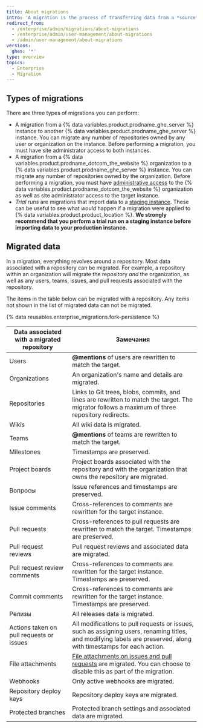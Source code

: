 ```yaml
---
title: About migrations
intro: 'A migration is the process of transferring data from a *source* location (either a {% data variables.product.prodname_dotcom_the_website %} organization or a {% data variables.product.prodname_ghe_server %} instance) to a *target* {% data variables.product.prodname_ghe_server %} instance. Migrations can be used to transfer your data when changing platforms or upgrading hardware on your instance.'
redirect_from:
  - /enterprise/admin/migrations/about-migrations
  - /enterprise/admin/user-management/about-migrations
  - /admin/user-management/about-migrations
versions:
  ghes: '*'
type: overview
topics:
  - Enterprise
  - Migration
---
```


## Types of migrations

There are three types of migrations you can perform:

- A migration from a {% data variables.product.prodname_ghe_server %} instance to another {% data variables.product.prodname_ghe_server %} instance. You can migrate any number of repositories owned by any user or organization on the instance. Before performing a migration, you must have site administrator access to both instances.
- A migration from a {% data variables.product.prodname_dotcom_the_website %} organization to a {% data variables.product.prodname_ghe_server %} instance. You can migrate any number of repositories owned by the organization. Before performing a migration, you must have [administrative access](/enterprise/user/articles/permission-levels-for-an-organization/) to the {% data variables.product.prodname_dotcom_the_website %} organization as well as site administrator access to the target instance.
- *Trial runs* are migrations that import data to a [staging instance](/enterprise/admin/guides/installation/setting-up-a-staging-instance/). These can be useful to see what *would* happen if a migration were applied to {% data variables.product.product_location %}. **We strongly recommend that you perform a trial run on a staging instance before importing data to your production instance.**

## Migrated data

In a migration, everything revolves around a repository. Most data associated with a repository can be migrated. For example, a repository within an organization will migrate the repository *and* the organization, as well as any users, teams, issues, and pull requests associated with the repository.

The items in the table below can be migrated with a repository. Any items not shown in the list of migrated data can not be migrated.

{% data reusables.enterprise_migrations.fork-persistence %}

| Data associated with a migrated repository | Замечания                                                                                                                                                                     |
| ------------------------------------------ | ----------------------------------------------------------------------------------------------------------------------------------------------------------------------------- |
| Users                                      | **@mentions** of users are rewritten to match the target.                                                                                                                     |
| Organizations                              | An organization's name and details are migrated.                                                                                                                              |
| Repositories                               | Links to Git trees, blobs, commits, and lines are rewritten to match the target. The migrator follows a maximum of three repository redirects.                                |
| Wikis                                      | All wiki data is migrated.                                                                                                                                                    |
| Teams                                      | **@mentions** of teams are rewritten to match the target.                                                                                                                     |
| Milestones                                 | Timestamps are preserved.                                                                                                                                                     |
| Project boards                             | Project boards associated with the repository and with the organization that owns the repository are migrated.                                                                |
| Вопросы                                    | Issue references and timestamps are preserved.                                                                                                                                |
| Issue comments                             | Cross-references to comments are rewritten for the target instance.                                                                                                           |
| Pull requests                              | Cross-references to pull requests are rewritten to match the target. Timestamps are preserved.                                                                                |
| Pull request reviews                       | Pull request reviews and associated data are migrated.                                                                                                                        |
| Pull request review comments               | Cross-references to comments are rewritten for the target instance. Timestamps are preserved.                                                                                 |
| Commit comments                            | Cross-references to comments are rewritten for the target instance. Timestamps are preserved.                                                                                 |
| Релизы                                     | All releases data is migrated.                                                                                                                                                |
| Actions taken on pull requests or issues   | All modifications to pull requests or issues, such as assigning users, renaming titles, and modifying labels are preserved, along with timestamps for each action.            |
| File attachments                           | [File attachments on issues and pull requests](/articles/file-attachments-on-issues-and-pull-requests) are migrated. You can choose to disable this as part of the migration. |
| Webhooks                                   | Only active webhooks are migrated.                                                                                                                                            |
| Repository deploy keys                     | Repository deploy keys are migrated.                                                                                                                                          |
| Protected branches                         | Protected branch settings and associated data are migrated.                                                                                                                   |
